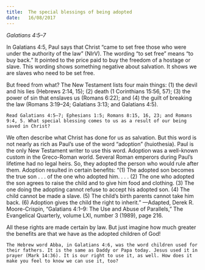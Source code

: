 ```yaml
---
title:  The special blessings of being adopted
date:   16/08/2017
---
```


_Galatians 4:5–7_

In Galatians 4:5, Paul says that Christ “came to set free those who were under the authority of the law” (NIrV). The wording “to set free” means “to buy back.” It pointed to the price paid to buy the freedom of a hostage or slave. This wording shows something negative about salvation. It shows we are slaves who need to be set free.

But freed from what? The New Testament lists four main things: (1) the devil and his lies (Hebrews 2:14, 15); (2) death (1 Corinthians 15:56, 57); (3) the power of sin that enslaves us (Romans 6:22); and (4) the guilt of breaking the law (Romans 3:19–24; Galatians 3:13; and Galatians 4:5).

`Read Galatians 4:5–7; Ephesians 1:5; Romans 8:15, 16, 23; and Romans 9:4, 5. What special blessing comes to us as a result of our being saved in Christ?`

We often describe what Christ has done for us as salvation. But this word is not nearly as rich as Paul’s use of the word “adoption” (huiothesia). Paul is the only New Testament writer to use this word. Adoption was a well-known custom in the Greco-Roman world. Several Roman emperors during Paul’s lifetime had no legal heirs. So, they adopted the person who would rule after them. Adoption resulted in certain benefits: “(1) The adopted son becomes the true son . . . of the one who adopted him. . . . (2) The one who adopted the son agrees to raise the child and to give him food and clothing. (3) The one doing the adopting cannot refuse to accept his adopted son. (4) The child cannot be made a slave. (5) The child’s birth parents cannot take him back. (6) Adoption gives the child the right to inherit.” —Adapted, Derek R. Moore-Crispin, “Galatians 4:1–9: The Use and Abuse of Parallels,” The Evangelical Quarterly, volume LXI, number 3 (1989), page 216.

All these rights are made certain by law. But just imagine how much greater the benefits are that we have as the adopted children of God!

`The Hebrew word Abba, in Galatians 4:6, was the word children used for their fathers. It is the same as Daddy or Papa today. Jesus used it in prayer (Mark 14:36). It is our right to use it, as well. How does it make you feel to know we can use it, too?`